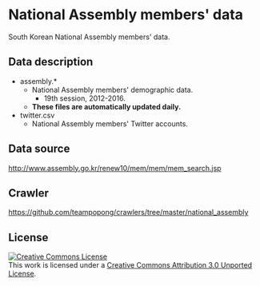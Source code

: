 National Assembly members' data
===============================

South Korean National Assembly members' data.

## Data description
- assembly.\*
    - National Assembly members' demographic data.
        - 19th session, 2012-2016.
    - **These files are automatically updated daily.**
- twitter.csv
    - National Assembly members' Twitter accounts.

## Data source
http://www.assembly.go.kr/renew10/mem/mem/mem_search.jsp

## Crawler
https://github.com/teampopong/crawlers/tree/master/national_assembly

## License
<a rel="license" href="http://creativecommons.org/licenses/by/3.0/"><img alt="Creative Commons License" style="border-width:0" src="http://i.creativecommons.org/l/by/3.0/88x31.png" /></a><br />This work is licensed under a <a rel="license" href="http://creativecommons.org/licenses/by/3.0/">Creative Commons Attribution 3.0 Unported License</a>.
